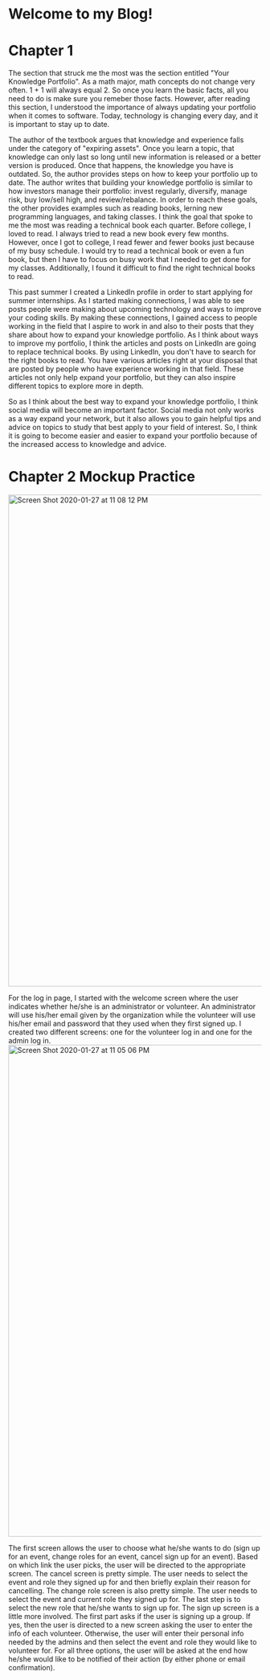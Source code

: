 # Welcome to my Blog!

<html>
  <body>
    <h1> Chapter 1 </h1>
  </body>
  <p> The section that struck me the most was the section entitled "Your Knowledge Portfolio". As a math major, math concepts do not change very often. 1 + 1 will always equal 2. So once you learn the basic facts, all you need to do is make sure you remeber those facts. However, after reading this section, I understood the importance of always updating your portfolio when it comes to software. Today, technology is changing every day, and it is important to stay up to date.</p>
    
  <p>The author of the textbook argues that knowledge and experience falls under the category of "expiring assets". Once you    learn a topic, that knowledge can only last so long until new information is released or a better version is produced. Once that happens, the knowledge you have is outdated. So, the author provides steps on how to keep your portfolio up to date. 
The author writes that building your knowledge portfolio is similar to how investors manage their portfolio: invest regularly, diversify, manage risk, buy low/sell high, and review/rebalance. In order to reach these goals, the other provides examples such as reading books, lerning new programming languages, and taking classes. I think the goal that spoke to me the most was reading a technical book each quarter. Before college, I loved to read. I always tried to read a new book every few months. However, once I got to college, I read fewer and fewer books just because of my busy schedule. I would try to read a technical book or even a fun book, but then I have to focus on busy work that I needed to get done for my classes. Additionally, I found it difficult to find the right technical books to read.</p>

  <p>This past summer I created a LinkedIn profile in order to start applying for summer internships. As I started making connections, I was able to see posts people were making about upcoming technology and ways to improve your coding skills. By making these connections, I gained access to people working in the field that I aspire to work in and also to their posts that they share about how to expand your knowledge portfolio. As I think about ways to improve my portfolio, I think the articles and posts on LinkedIn are going to replace technical books. By using LinkedIn, you don't have to search for the right books to read. You have various articles right at your disposal that are posted by people who have experience working in that field. These articles not only help expand your portfolio, but they can also inspire different topics to explore more in depth.</p>
  
  <p>So as I think about the best way to expand your knowledge portfolio, I think social media will become an important factor. Social media not only works as a way expand your network, but it also allows you to gain helpful tips and advice on topics to study that best apply to your field of interest. So, I think it is going to become easier and easier to expand your portfolio because of the increased access to knowledge and advice.</p>
  
  <body>
    <h1> Chapter 2 Mockup Practice </h1>
  </body>
 <img width="979" alt="Screen Shot 2020-01-27 at 11 08 12 PM" src="https://user-images.githubusercontent.com/59981315/73234861-f7973c80-4159-11ea-95d3-bcd496dd9b12.png">
  <p> For the log in page, I started with the welcome screen where the user indicates whether he/she is an administrator or volunteer. An administrator will use his/her email given by the organization while the volunteer will use his/her email and password that they used when they first signed up. I created two different screens: one for the volunteer log in and one for the admin log in. 
  
  <img width="979" alt="Screen Shot 2020-01-27 at 11 05 06 PM" src="https://user-images.githubusercontent.com/59981315/73234767-8c4d6a80-4159-11ea-8670-5afc0e2d3344.png">
 
  <p> The first screen allows the user to choose what he/she wants to do (sign up for an event, change roles for an event, cancel sign up for an event). Based on which link the user picks, the user will be directed to the appropriate screen. The cancel screen is pretty simple. The user needs to select the event and role they signed up for and then briefly explain their reason for cancelling. The change role screen is also pretty simple. The user needs to select the event and current role they signed up for. The last step is to select the new role that he/she wants to sign up for. The sign up screen is a little more involved. The first part asks if the user is signing up a group. If yes, then the user is directed to a new screen asking the user to enter the info of each volunteer. Otherwise, the user will enter their personal info needed by the admins and then select the event and role they would like to volunteer for. For all three options, the user will be asked at the end how he/she would like to be notified of their action (by either phone or email confirmation). 


    
